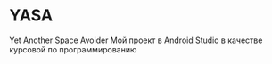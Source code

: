 # YASA
Yet Another Space Avoider
Мой проект в Android Studio в качестве курсовой по программированию
